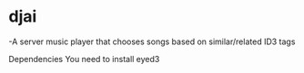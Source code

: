 # djai
-A server music player that chooses songs based on similar/related ID3 tags

Dependencies
You need to install <a hfef = "http://eyed3.nicfit.net/" > eyed3 </a>
